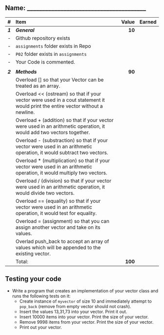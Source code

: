## Name: _______________________________________

| #       | Item                                                                | Value           | Earned |
| :------ | :------------------------------------------------------------------ | --------------: | ------ |
| ***1*** | ***General***                                                       | **10** |        |
| -       | Github repository exists                                            |                 |        |
| -       | `assignments` folder exists in Repo                                 |                 |        |
| -       | `P02` folder exists in `assignments`                                |                 |        |
| -       | Your Code is commented.                                             |                 |        |
|         |                                                                     |                 |        |
| ***2*** | ***Methods***                                                       | **90**          |        |
| |Overload [] so that your Vector can be treated as an array.
| |Overload << (ostream) so that if your vector were used in a cout statement it would print the entire vector without a newline.|   |        
| |Overload + (addition) so that if your vector were used in an arithmetic operation, it would add two vectors together.|   |
| |Overload - (substraction) so that if your vector were used in an arithmetic operation, it would subtract two vectors.|   |
| |Overload * (multiplication) so that if your vector were used in an arithmetic operation, it would multiply two vectors.|   |
| |Overload / (division) so that if your vector were used in an arithmetic operation, it would divide two vectors.|   |
| |Overload == (equality) so that if your vector were used in an arithmetic operation, it would test for equality.|   |
| |Overload = (assignment) so that you can assign another vector and take on its values.|   |
| |Overlad push_back to accept an array of values which will be appended to the existing vector.|   |
|         | Total:                                                              | **100**         |        |

## Testing your code

- Write a program that creates an implementation of your vector class and runs the following tests on it:
    - Create instance of `myvector` of size 10 and immediately attempt to `pop_back` (remove from empty vector should not crash).
    - Insert the values 13,31,73 into your vector. Print it out.
    - Insert 10000 items into your vector. Print the size of your vector.
    - Remove 9998 items from your vector. Print the size of your vector.
    - Print out your vector.
